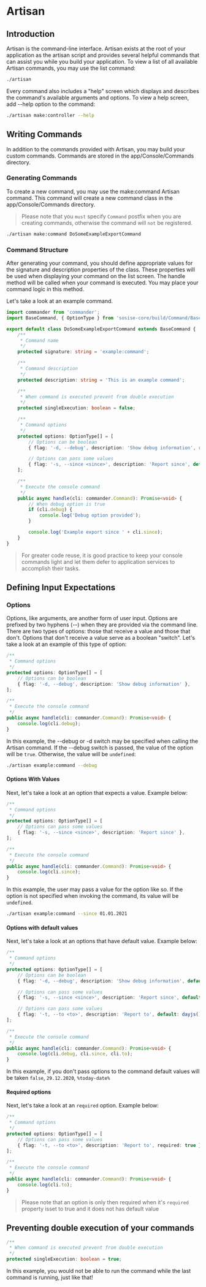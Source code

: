 # Artisan
## Introduction

Artisan is the command-line interface. Artisan exists at the root of your application as the artisan script and provides several helpful commands that can assist you while you build your application. To view a list of all available Artisan commands, you may use the list command:

```sh
./artisan
```

Every command also includes a "help" screen which displays and describes the command's available arguments and options. To view a help screen, add --help option to the command:

```sh
./artisan make:controller --help
```

## Writing Commands
In addition to the commands provided with Artisan, you may build your custom commands. Commands are stored in the app/Console/Commands directory.

### Generating Commands
To create a new command, you may use the make:command Artisan command. This command will create a new command class in the app/Console/Commands directory.

> Please note that you `must` specify `Command` postfix when you are creating commands, otherwise the command will `not` be registered.
```sh
./artisan make:command DoSomeExampleExportCommand
```

### Command Structure
After generating your command, you should define appropriate values for the signature and description properties of the class. These properties will be used when displaying your command on the list screen. The handle method will be called when your command is executed. You may place your command logic in this method.

Let's take a look at an example command.

```typescript
import commander from 'commander';
import BaseCommand, { OptionType } from 'sosise-core/build/Command/BaseCommand';

export default class DoSomeExampleExportCommand extends BaseCommand {
    /**
     * Command name
     */
    protected signature: string = 'example:command';

    /**
     * Command description
     */
    protected description: string = 'This is an example command';

    /**
     * When command is executed prevent from double execution
     */
    protected singleExecution: boolean = false;

    /**
     * Command options
     */
    protected options: OptionType[] = [
        // Options can be boolean
        { flag: '-d, --debug', description: 'Show debug information', required: false },

        // Options can pass some values
        { flag: '-s, --since <since>', description: 'Report since', default: '29.12.2020', required: false },
    ];

    /**
     * Execute the console command
     */
    public async handle(cli: commander.Command): Promise<void> {
        // When debug option is true
        if (cli.debug) {
            console.log('Debug option provided');
        }

        console.log('Example export since ' + cli.since);
    }
}
```

> For greater code reuse, it is good practice to keep your console commands light and let them defer to application services to accomplish their tasks.

## Defining Input Expectations
### Options
Options, like arguments, are another form of user input. Options are prefixed by two hyphens (--) when they are provided via the command line. There are two types of options: those that receive a value and those that don't. Options that don't receive a value serve as a boolean "switch". Let's take a look at an example of this type of option:

```typescript
/**
 * Command options
 */
protected options: OptionType[] = [
    // Options can be boolean
    { flag: '-d, --debug', description: 'Show debug information' },
];

/**
 * Execute the console command
 */
public async handle(cli: commander.Command): Promise<void> {
    console.log(cli.debug);
}
```

In this example, the --debug or -d switch may be specified when calling the Artisan command. If the --debug switch is passed, the value of the option will be `true`. Otherwise, the value will be `undefined`:

```sh
./artisan example:command --debug
```

#### Options With Values
Next, let's take a look at an option that expects a value. Example below:

```typescript
/**
 * Command options
 */
protected options: OptionType[] = [
    // Options can pass some values
    { flag: '-s, --since <since>', description: 'Report since' },
];

/**
 * Execute the console command
 */
public async handle(cli: commander.Command): Promise<void> {
    console.log(cli.since);
}
```

In this example, the user may pass a value for the option like so. If the option is not specified when invoking the command, its value will be `undefined`.

```sh
./artisan example:command --since 01.01.2021
```

#### Options with default values
Next, let's take a look at an options that have default value. Example below:

```typescript
/**
 * Command options
 */
protected options: OptionType[] = [
    // Options can be boolean
    { flag: '-d, --debug', description: 'Show debug information', default: false },

    // Options can pass some values
    { flag: '-s, --since <since>', description: 'Report since', default: '29.12.2020' },

    // Options can pass some values
    { flag: '-t, --to <to>', description: 'Report to', default: dayjs().format('YYYY-MM-DD') },
];

/**
 * Execute the console command
 */
public async handle(cli: commander.Command): Promise<void> {
    console.log(cli.debug, cli.since, cli.to);
}
```

In this example, if you don't pass options to the command default values will be taken `false`, `29.12.2020`, `%today-date%`

#### Required options
Next, let's take a look at an `required` option. Example below:

```typescript
/**
 * Command options
 */
protected options: OptionType[] = [
    // Options can pass some values
    { flag: '-t, --to <to>', description: 'Report to', required: true },
];

/**
 * Execute the console command
 */
public async handle(cli: commander.Command): Promise<void> {
    console.log(cli.to);
}
```

> Please note that an option is only then required when it's `required` property isset to true and it does not has default value

## Preventing double execution of your commands
```typescript
/**
 * When command is executed prevent from double execution
 */
protected singleExecution: boolean = true;
```

In this example, you would not be able to run the command while the last command is running, just like that!
